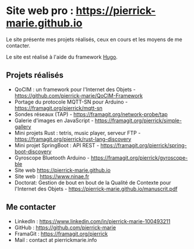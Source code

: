Site web pro : https://pierrick-marie.github.io
=============================

Le site présente mes projets réalisés, ceux en cours et les moyens de me contacter.

Le site est réalisé à l'aide du framework [Hugo](https://gohugo.io/commands/hugo_server/).

## Projets réalisés

* QoCIM : un framework pour l'Internet des Objets - https://github.com/pierrick-marie/QoCIM-Framework
* Portage du protocole MQTT-SN pour Arduino - https://framagit.org/pierrick/mqtt-sn
* Sondes réseaux (TAP) - https://framagit.org/network-probe/tap
* Galerie d'images en JavaScript - https://framagit.org/pierrick/simple-gallery
* Mini projets Rust : tetris, music player, serveur FTP - https://framagit.org/pierrick/rust-lang-discovery
* Mini projet SpringBoot : API REST - https://framagit.org/pierrick/spring-boot-discovery
* Gyroscope Bluetooth Arduino - https://framagit.org/pierrick/gyroscope-ble
* Site web https://pierrick-marie.github.io
* Site web : https://www.ninae.fr
* Doctorat: Gestion de bout en bout de la Qualité de Contexte pour l'Internet des Objets - https://pierrick-marie.github.io/manuscrit.pdf

## Me contacter

* LinkedIn : https://www.linkedin.com/in/pierrick-marie-100493211
* GitHub : https://github.com/pierrick-marie
* FramaGit : https://framagit.org/pierrick
* Mail : contact at pierrickmarie.info
